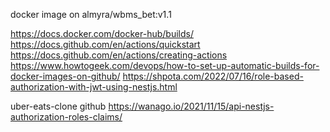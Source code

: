 docker image on almyra/wbms_bet:v1.1

https://docs.docker.com/docker-hub/builds/
https://docs.github.com/en/actions/quickstart
https://docs.github.com/en/actions/creating-actions
https://www.howtogeek.com/devops/how-to-set-up-automatic-builds-for-docker-images-on-github/
https://shpota.com/2022/07/16/role-based-authorization-with-jwt-using-nestjs.html

uber-eats-clone github
https://wanago.io/2021/11/15/api-nestjs-authorization-roles-claims/
